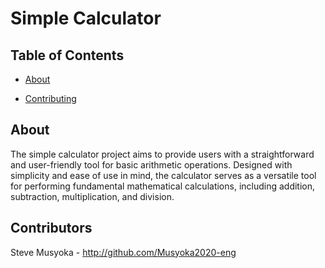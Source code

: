 # Simple Calculator

## Table of Contents

- [About](#about)

- [Contributing](#contributors)

## About <a name = "about"></a>

The simple calculator project aims to provide users with a straightforward and user-friendly tool for basic arithmetic operations. Designed with simplicity and ease of use in mind, the calculator serves as a versatile tool for performing fundamental mathematical calculations, including addition, subtraction, multiplication, and division. 



##  Contributors <a name = "contribution"></a>

Steve Musyoka - http://github.com/Musyoka2020-eng
